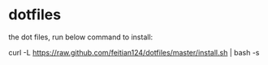 dotfiles
========

the dot files, run below command to install:

curl -L https://raw.github.com/feitian124/dotfiles/master/install.sh | bash -s
